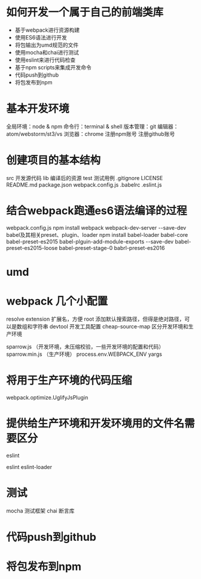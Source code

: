 # 如何开发一个属于自己的前端类库
- 基于webpack进行资源构建
- 使用ES6语法进行开发
- 将包输出为umd规范的文件
- 使用mocha和chai进行测试
- 使用eslint来进行代码检查
- 基于npm scripts来集成开发命令
- 代码push到github
- 将包发布到npm

# 基本开发环境

全局环境：node & npm
命令行：terminal & shell
版本管理：git
编辑器：atom/webstorm/st3/vs
浏览器：chrome
注册npm账号
注册github账号

# 创建项目的基本结构

src 开发源代码
lib 编译后的资源
test 测试用例
.gitignore
LICENSE
README.md
package.json
webpack.config.js
.babelrc
.eslint.js

# 结合webpack跑通es6语法编译的过程

webpack.config.js
npm install webpack webpack-dev-server --save-dev
babel及其相关preset、plugin、loader
npm install babel-loader babel-core babel-preset-es2015 babel-plguin-add-module-exports --save-dev
babel-preset-es2015-loose babel-preset-stage-0 babrl-preset-es2016

# umd

# webpack 几个小配置

resolve
extension 扩展名，方便
root 添加默认搜索路径，但得是绝对路径，可以是数组和字符串
devtool 开发工具配置
cheap-source-map
区分开发环境和生产环境

sparrow.js （开发环境，未压缩校验，一些开发环境的配置和代码）
sparrow.min.js （生产环境）
process.env.WEBPACK_ENV
yargs
# 将用于生产环境的代码压缩

webpack.optimize.UglifyJsPlugin
# 提供给生产环境和开发环境用的文件名需要区分
eslint

eslint eslint-loader
# 测试

mocha 测试框架
chai 断言库
# 代码push到github

# 将包发布到npm
